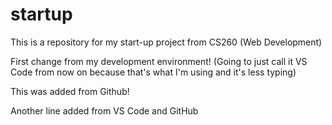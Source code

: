 # startup
This is a repository for my start-up project from CS260 (Web Development)

First change from my development environment! 
(Going to just call it VS Code from now on because that's what I'm using and it's less typing)

This was added from Github!

Another line added from VS Code and GitHub

